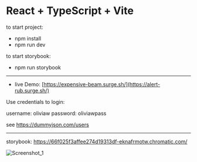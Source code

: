 # React + TypeScript + Vite

to start project:

- npm install
- npm run dev

to start storybook:

- npm run storybook
  
***
- live Demo: [https://expensive-beam.surge.sh/](https://alert-rub.surge.sh/)

Use credentials to login:

username: oliviaw
password: oliviawpass

see https://dummyjson.com/users

***

storybook: https://66f025f3affee274d19313df-eknafrmotw.chromatic.com/

![Screenshot_1](https://github.com/user-attachments/assets/e7a98fdf-a755-4236-9d0a-e774fa8e3688)
